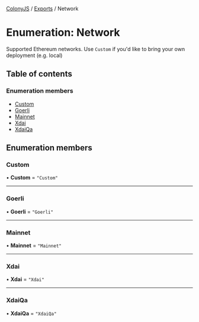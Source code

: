 [ColonyJS](../README.md) / [Exports](../modules.md) / Network

# Enumeration: Network

Supported Ethereum networks. Use `Custom` if you'd like to bring your own deployment (e.g. local)

## Table of contents

### Enumeration members

- [Custom](Network.md#custom)
- [Goerli](Network.md#goerli)
- [Mainnet](Network.md#mainnet)
- [Xdai](Network.md#xdai)
- [XdaiQa](Network.md#xdaiqa)

## Enumeration members

### Custom

• **Custom** = `"Custom"`

___

### Goerli

• **Goerli** = `"Goerli"`

___

### Mainnet

• **Mainnet** = `"Mainnet"`

___

### Xdai

• **Xdai** = `"Xdai"`

___

### XdaiQa

• **XdaiQa** = `"XdaiQa"`
